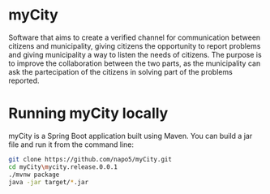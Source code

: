 # myCity

Software that aims to create a verified channel for communication between citizens and municipality, giving citizens the opportunity to report problems and giving municipality a way to listen the needs of citizens.
The purpose is to improve the collaboration between the two parts, as the municipality can ask the partecipation of the citizens in solving part of the problems reported.

# Running myCity locally

myCity is a Spring Boot application built using Maven. You can build a jar file and run it from the command line:

```sh
git clone https://github.com/napo5/myCity.git
cd myCity\mycity.release.0.0.1
./mvnw package
java -jar target/*.jar
```
